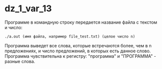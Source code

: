 # dz_1_var_13
 Программе в командную строку передается название файла с текстом и число:

	./a.out (имя файла, например file_test.txt) (целое число n)

Программа выведет все слова, которые встречаются более, чем в n предложениях, и число предложений, в которых есть данное слово.
Программа чувствительна к регистру: "программа" и "ПРОГРАММА" - разные слова.
